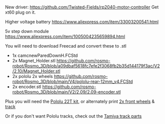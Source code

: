 
New driver: https://github.com/Twisted-Fields/rp2040-motor-controller Get xt60 plug on it.

Higher voltage battery https://www.aliexpress.com/item/33003200541.html 

5v step down module https://www.aliexpress.com/item/1005004235659894.html

You will need to download Freecad and convert these to .stl

* 1x camcnewParedDownH.FCStd
* 2x Magnet_Holder.stl https://github.com/rosmo-robot/Rosmo_3D/blob/a09dbaf5618fc7efe2f3068fb2b35d144179f3ac/V2/2.10/Magnet_Holder.stl
* 2x pololu 2x wheels https://github.com/rosmo-robot/Rosmo_3D/blob/main/V4/pololu-rear-12mm_v4.FCStd
* 2x encoder.stl https://github.com/rosmo-robot/Rosmo_3D/blob/main/V2/2.09/2.09-encoder.stl

Plus you will need the [Pololu 22T kit](https://shop.pimoroni.com/products/pololu-track-set-1?variant=933150982154), or alternately print [2x front wheels](https://www.thingiverse.com/thing:885742) & [track](https://www.thingiverse.com/thing:1936113)

Or if you don't want Pololu tracks, check out the [Tamiya track parts](https://github.com/rosmo-robot/Rosmo_3D/tree/main/V2/optional-tracks)
